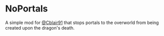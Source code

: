 # NoPortals
A simple mod for [@Cblair91](https://twitter.com/Cblair91) that stops portals to the overworld from being created upon the dragon's death.